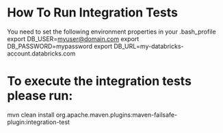 
# How To Run Integration Tests
You need to set the following environment properties in your .bash_profile
export DB_USER=myuser@domain.com
export DB_PASSWORD=mypassword
export DB_URL=my-databricks-account.databricks.com



# To execute the integration tests please run:
mvn clean install org.apache.maven.plugins:maven-failsafe-plugin:integration-test

